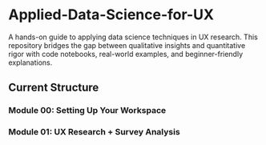 # Applied-Data-Science-for-UX
A hands-on guide to applying data science techniques in UX research. This repository bridges the gap between qualitative insights and quantitative rigor with code notebooks, real-world examples, and beginner-friendly explanations.

## Current Structure

### Module 00: Setting Up Your Workspace

### Module 01: UX Research + Survey Analysis


